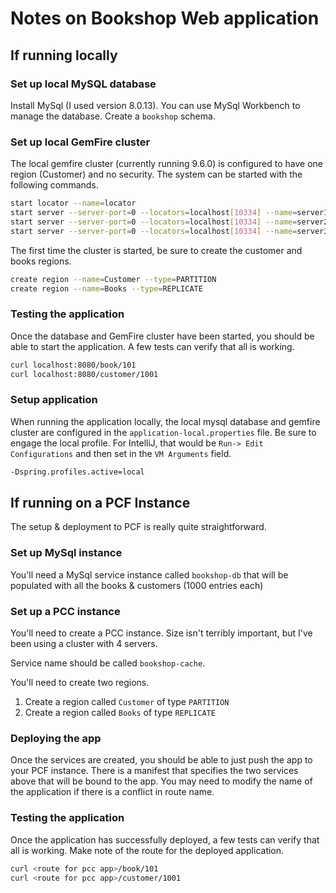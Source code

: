 # Notes on Bookshop Web application

## If running locally

### Set up local MySQL database
Install MySql (I used version 8.0.13). 
You can use MySql Workbench to manage the database.
Create a `bookshop` schema.

### Set up local GemFire cluster
The local gemfire cluster (currently running 9.6.0) is configured to have one region (Customer) and no security.
The system can be started with the following commands.

```bash
start locator --name=locator
start server --server-port=0 --locators=localhost[10334] --name=server1
start server --server-port=0 --locators=localhost[10334] --name=server2
start server --server-port=0 --locators=localhost[10334] --name=server3
```

The first time the cluster is started, be sure to create the customer and books regions.

```bash
create region --name=Customer --type=PARTITION
create region --name=Books --type=REPLICATE
```

### Testing the application
Once the database and GemFire cluster have been started, you should be able to start the application.
A few tests can verify that all is working.

```bash
curl localhost:8080/book/101
curl localhost:8080/customer/1001
```


### Setup application
When running the application locally, the local mysql database and gemfire cluster are configured in the `application-local.properties` file.
Be sure to engage the local profile. For IntelliJ, that would be `Run-> Edit Configurations` and then set in the `VM Arguments` field.

```bash
-Dspring.profiles.active=local
```

## If running on a PCF Instance
The setup & deployment to PCF is really quite straightforward.

### Set up MySql instance
You'll need a MySql service instance called `bookshop-db` that will be populated with all the books & customers (1000 entries each)

### Set up a PCC instance
You'll need to create a PCC instance. Size isn't terribly important, but I've been using a cluster with 4 servers.

Service name should be called `bookshop-cache`.

You'll need to create two regions. 

1. Create a region called `Customer` of type `PARTITION`
1. Create a region called `Books` of type `REPLICATE`

### Deploying the app
Once the services are created, you should be able to just push the app to your PCF instance.
There is a manifest that specifies the two services above that will be bound to the app.
You may need to modify the name of the application if there is a conflict in route name.

### Testing the application
Once the application has successfully deployed, a few tests can verify that all is working.
Make note of the route for the deployed application.

```bash
curl <route for pcc app>/book/101
curl <route for pcc app>/customer/1001
```
